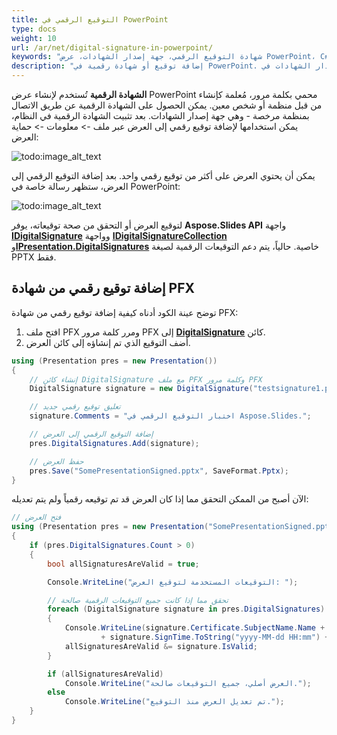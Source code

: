 ```yaml
---
title: التوقيع الرقمي في PowerPoint
type: docs
weight: 10
url: /ar/net/digital-signature-in-powerpoint/
keywords: "شهادة التوقيع الرقمي، جهة إصدار الشهادات، عرض PowerPoint، C#، Csharp، Aspose.Slides لـ .NET"
description: "إضافة توقيع أو شهادة رقمية في PowerPoint. جهة إصدار الشهادات في C# أو .NET"
---
```



**الشهادة الرقمية** تُستخدم لإنشاء عرض PowerPoint محمي بكلمة مرور، مُعلمة كإنشاء من قبل منظمة أو شخص معين. يمكن الحصول على الشهادة الرقمية عن طريق الاتصال بمنظمة مرخصة - وهي جهة إصدار الشهادات. بعد تثبيت الشهادة الرقمية في النظام، يمكن استخدامها لإضافة توقيع رقمي إلى العرض عبر ملف -> معلومات -> حماية العرض:

![todo:image_alt_text](https://lh5.googleusercontent.com/OPGhgHMb_L54PGJztP5oIO9zhxGXzhtnbcrC-z7yLUrc_NkRX1obBfwffXhPV1NWBiqhidiupCphixNGl25LkfQhliG6MCM6E-x16ZuQgMyLABC9bQ446ohMluZr6-ThgQLXCOyy)


يمكن أن يحتوي العرض على أكثر من توقيع رقمي واحد. بعد إضافة التوقيع الرقمي إلى العرض، ستظهر رسالة خاصة في PowerPoint:

![todo:image_alt_text](https://lh3.googleusercontent.com/7ZfH7wElhwcvgJ_btF3C32zasBRbT1yA4tFOpnNnUm0q57ayBKJr0Pb43Oi4RgeCoOmwhyxxz_g8kw3H3Qw8Iqeaka5Xipip9cqvwbadY4E40D_NhXnUnbtdXSHFX6fjNm_UBvLJ)


لتوقيع العرض أو التحقق من صحة توقيعاته، يوفر **Aspose.Slides API** واجهة [**IDigitalSignature**](https://reference.aspose.com/slides/net/aspose.slides/idigitalsignature) وواجهة [**IDigitalSignatureCollection**](https://reference.aspose.com/slides/net/aspose.slides/IDigitalSignatureCollection) و[**IPresentation.DigitalSignatures**](https://reference.aspose.com/slides/net/aspose.slides/ipresentation/properties/digitalsignatures) خاصية. حالياً، يتم دعم التوقيعات الرقمية لصيغة PPTX فقط.
## **إضافة توقيع رقمي من شهادة PFX**
توضح عينة الكود أدناه كيفية إضافة توقيع رقمي من شهادة PFX:

1. افتح ملف PFX ومرر كلمة مرور PFX إلى [**DigitalSignature**](https://reference.aspose.com/slides/net/aspose.slides/digitalsignature) كائن.
1. أضف التوقيع الذي تم إنشاؤه إلى كائن العرض.

```c#
using (Presentation pres = new Presentation())
{
    // إنشاء كائن DigitalSignature مع ملف PFX وكلمة مرور PFX 
    DigitalSignature signature = new DigitalSignature("testsignature1.pfx", @"testpass1");

    // تعليق توقيع رقمي جديد
    signature.Comments = "اختبار التوقيع الرقمي في Aspose.Slides.";

    // إضافة التوقيع الرقمي إلى العرض
    pres.DigitalSignatures.Add(signature);

    // حفظ العرض
    pres.Save("SomePresentationSigned.pptx", SaveFormat.Pptx);
}
```


الآن أصبح من الممكن التحقق مما إذا كان العرض قد تم توقيعه رقمياً ولم يتم تعديله:


```c#
// فتح العرض
using (Presentation pres = new Presentation("SomePresentationSigned.pptx"))
{
    if (pres.DigitalSignatures.Count > 0)
    {
        bool allSignaturesAreValid = true;

        Console.WriteLine("التوقيعات المستخدمة لتوقيع العرض: ");

        // تحقق مما إذا كانت جميع التوقيعات الرقمية صالحة
        foreach (DigitalSignature signature in pres.DigitalSignatures)
        {
            Console.WriteLine(signature.Certificate.SubjectName.Name + ", "
                    + signature.SignTime.ToString("yyyy-MM-dd HH:mm") + " -- " + (signature.IsValid ? "صالح" : "غير صالح"));
            allSignaturesAreValid &= signature.IsValid;
        }

        if (allSignaturesAreValid)
            Console.WriteLine("العرض أصلي، جميع التوقيعات صالحة.");
        else
            Console.WriteLine("تم تعديل العرض منذ التوقيع.");
    }
}
```